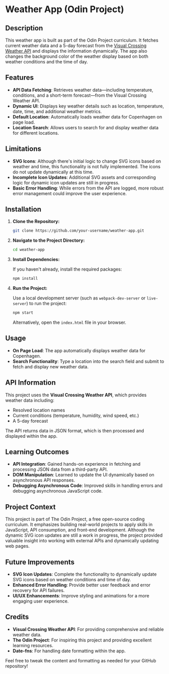 # Weather App (Odin Project)

## Description

This weather app is built as part of the Odin Project curriculum. It fetches current weather data and a 5-day forecast from the [Visual Crossing Weather API](https://www.visualcrossing.com/weather-api) and displays the information dynamically. The app also changes the background color of the weather display based on both weather conditions and the time of day.

## Features

- **API Data Fetching**: Retrieves weather data—including temperature, conditions, and a short-term forecast—from the Visual Crossing Weather API.
- **Dynamic UI**: Displays key weather details such as location, temperature, date, time, and additional weather metrics.
- **Default Location**: Automatically loads weather data for Copenhagen on page load.
- **Location Search**: Allows users to search for and display weather data for different locations.

## Limitations

- **SVG Icons**: Although there's initial logic to change SVG icons based on weather and time, this functionality is not fully implemented. The icons do not update dynamically at this time.
- **Incomplete Icon Updates**: Additional SVG assets and corresponding logic for dynamic icon updates are still in progress.
- **Basic Error Handling**: While errors from the API are logged, more robust error management could improve the user experience.

## Installation

1. **Clone the Repository:**

   ```bash
   git clone https://github.com/your-username/weather-app.git
   ```

2. **Navigate to the Project Directory:**

   ```bash
   cd weather-app
   ```

3. **Install Dependencies:**

   If you haven't already, install the required packages:

   ```bash
   npm install
   ```

4. **Run the Project:**

   Use a local development server (such as `webpack-dev-server` or `live-server`) to run the project:

   ```bash
   npm start
   ```

   Alternatively, open the `index.html` file in your browser.

## Usage

- **On Page Load**: The app automatically displays weather data for Copenhagen.
- **Search Functionality**: Type a location into the search field and submit to fetch and display new weather data.

## API Information

This project uses the **Visual Crossing Weather API**, which provides weather data including:
- Resolved location names
- Current conditions (temperature, humidity, wind speed, etc.)
- A 5-day forecast

The API returns data in JSON format, which is then processed and displayed within the app.

## Learning Outcomes

- **API Integration**: Gained hands-on experience in fetching and processing JSON data from a third-party API.
- **DOM Manipulation**: Learned to update the UI dynamically based on asynchronous API responses.
- **Debugging Asynchronous Code**: Improved skills in handling errors and debugging asynchronous JavaScript code.

## Project Context

This project is part of The Odin Project, a free open-source coding curriculum. It emphasizes building real-world projects to apply skills in JavaScript, API consumption, and front-end development. Although the dynamic SVG icon updates are still a work in progress, the project provided valuable insight into working with external APIs and dynamically updating web pages.

## Future Improvements

- **SVG Icon Updates**: Complete the functionality to dynamically update SVG icons based on weather conditions and time of day.
- **Enhanced Error Handling**: Provide better user feedback and error recovery for API failures.
- **UI/UX Enhancements**: Improve styling and animations for a more engaging user experience.

## Credits

- **Visual Crossing Weather API**: For providing comprehensive and reliable weather data.
- **The Odin Project**: For inspiring this project and providing excellent learning resources.
- **Date-fns**: For handling date formatting within the app.


Feel free to tweak the content and formatting as needed for your GitHub repository!

